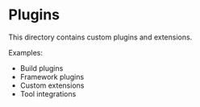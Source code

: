# Plugins

This directory contains custom plugins and extensions.

Examples:

- Build plugins
- Framework plugins
- Custom extensions
- Tool integrations
